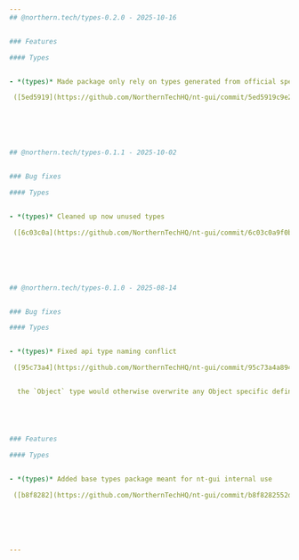 ```yaml
---
## @northern.tech/types-0.2.0 - 2025-10-16


### Features

#### Types


- *(types)* Made package only rely on types generated from official spec file

 ([5ed5919](https://github.com/NorthernTechHQ/nt-gui/commit/5ed5919c9e232609cdec9331e5fb5392f3bfa53a))  by @mzedel






## @northern.tech/types-0.1.1 - 2025-10-02


### Bug fixes

#### Types


- *(types)* Cleaned up now unused types

 ([6c03c0a](https://github.com/NorthernTechHQ/nt-gui/commit/6c03c0a9f0bd8e1ba19f03bd1317937d23f4c8ae))  by @mzedel






## @northern.tech/types-0.1.0 - 2025-08-14


### Bug fixes

#### Types


- *(types)* Fixed api type naming conflict

 ([95c73a4](https://github.com/NorthernTechHQ/nt-gui/commit/95c73a4a894b3824f7138a9e672f8a91916a1bdf))  by @mzedel


  the `Object` type would otherwise overwrite any Object specific definitions in e.g. the testing setup





### Features

#### Types


- *(types)* Added base types package meant for nt-gui internal use

 ([b8f8282](https://github.com/NorthernTechHQ/nt-gui/commit/b8f8282552de39dc291a9d03b0281d984a2d0067))  by @mzedel






---
```

